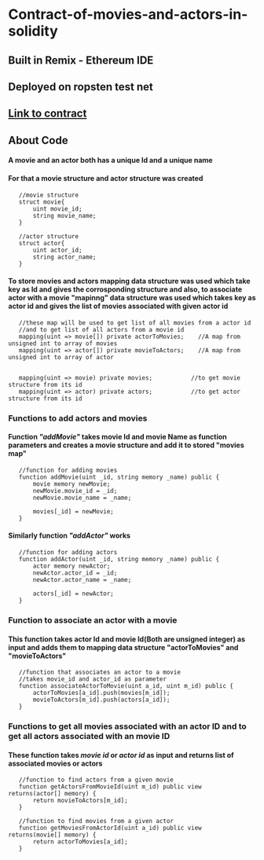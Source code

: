 # Contract-of-movies-and-actors-in-solidity

## Built in **Remix - Ethereum IDE** 
## Deployed on **ropsten test net** 

## [Link to contract](https://ropsten.etherscan.io/address/0x40da9dade7c97816f5a621646f616b5631e3c895)

## About Code
#### A movie and an actor both has a unique Id and a unique name
#### For that a movie structure and actor structure was created
```
   //movie structure
   struct movie{
       uint movie_id;
       string movie_name;
   }
```
```
   //actor structure
   struct actor{
       uint actor_id;
       string actor_name;
   }
```
#### To store movies and actors **mapping** data structure was used which take key as Id and gives the corrosponding structure and also, to associate actor with a movie **"mapinng"** data structure was used which takes key as actor id and gives the list of movies associated with given actor id
```
   //these map will be used to get list of all movies from a actor id
   //and to get list of all actors from a movie id
   mapping(uint => movie[]) private actorToMovies;    //A map from unsigned int to array of movies
   mapping(uint => actor[]) private movieToActors;    //A map from unsigned int to array of actor
   
   
   mapping(uint => movie) private movies;           //to get movie structure from its id
   mapping(uint => actor) private actors;           //to get actor structure from its id
```
### Functions to add actors and movies
#### Function ***"addMovie"*** takes movie Id and movie Name as function parameters and creates a movie structure and add it to stored **"movies map"** 
```
   //function for adding movies
   function addMovie(uint _id, string memory _name) public {
       movie memory newMovie;
       newMovie.movie_id = _id;
       newMovie.movie_name = _name;
       
       movies[_id] = newMovie;
   }
```
#### Similarly function ***"addActor"*** works
```
   //function for adding actors
   function addActor(uint _id, string memory _name) public {
       actor memory newActor;
       newActor.actor_id = _id;
       newActor.actor_name = _name;
       
       actors[_id] = newActor;
   }
```
### Function to associate an actor with a movie
#### This function takes actor Id and movie Id(Both are unsigned integer) as input and adds them to mapping data structure **"actorToMovies"** and **"movieToActors"**
```
   //function that associates an actor to a movie
   //takes movie_id and actor_id as parameter
   function associateActorToMovie(uint a_id, uint m_id) public {
       actorToMovies[a_id].push(movies[m_id]);
       movieToActors[m_id].push(actors[a_id]);
   }
```
### Functions to get all movies associated with an actor ID and to get all actors associated with an movie ID
#### These function takes ***movie id*** or ***actor id*** as input and returns list of associated movies or actors
```
   //function to find actors from a given movie
   function getActorsFromMovieId(uint m_id) public view returns(actor[] memory) {
       return movieToActors[m_id];
   }
   
   //function to find movies from a given actor
   function getMoviesFromActorId(uint a_id) public view returns(movie[] memory) {
       return actorToMovies[a_id];
   }
```

   
   
